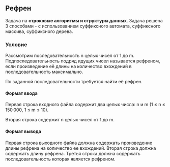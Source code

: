 ## Рефрен
Задача на **строковые алгоритмы и структуры данных**. Задача решена 3 способами - с использованием суффиксного автомата, суффиксного массива, суффиксного дерева.

### Условие
Рассмотрим последовательность n целых чисел от 1 до m. Подпоследовательность подряд идущих чисел называется рефреном, если произведение её длины на количество вхождений в последовательность максимально.

По заданной последовательности требуется найти её рефрен.

#### Формат ввода

Первая строка входного файла содержит два целых числа: n и m (1 ≤ n ≤ 150 000, 1 ≤ m ≤ 10).

Вторая строка содержит n целых чисел от 1 до m.
#### Формат вывода

Первая строка выходного файла должна содержать произведение длины рефрена на количество ее вхождений. Вторая строка должна содержать длину рефрена. Третья строка должна содержать последовательность которая является рефреном.
